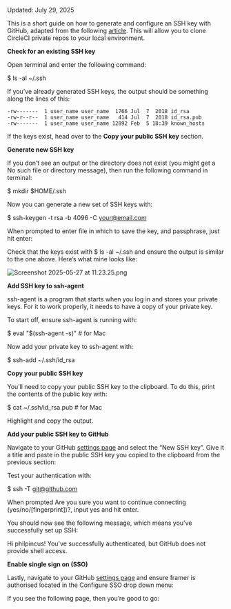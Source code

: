 Updated: July 29, 2025

This is a short guide on how to generate and configure an SSH key with GitHub, adapted from the following [article](https://www.freecodecamp.org/news/git-ssh-how-to/). This will allow you to clone CircleCI private repos to your local environment.

**Check for an existing SSH key**

Open terminal and enter the following command:

$ ls -al ~/.ssh

If you’ve already generated SSH keys, the output should be something along the lines of this:

```
-rw-------  1 user_name user_name  1766 Jul  7  2018 id_rsa
-rw-r--r--  1 user_name user_name   414 Jul  7  2018 id_rsa.pub
-rw-------  1 user_name user_name 12892 Feb  5 18:39 known_hosts
```

If the keys exist, head over to the **Copy your public SSH key** section.

**Generate new SSH key**

If you don’t see an output or the directory does not exist (you might get a No such file or directory message), then run the following command in terminal:

$ mkdir $HOME/.ssh

Now you can generate a new set of SSH keys with:

$ ssh-keygen -t rsa -b 4096 -C your@email.com

When prompted to enter file in which to save the key, and passphrase, just hit enter:

Check that the keys exist with $ ls -al ~/.ssh and ensure the output is similar to the one above. Here’s what mine looks like:

![Screenshot 2025-05-27 at 11.23.25.png](attachment:3b146318-43d5-472b-8488-5ccc942079b9:Screenshot_2025-05-27_at_11.23.25.png)

**Add SSH key to ssh-agent**

ssh-agent is a program that starts when you log in and stores your private keys. For it to work properly, it needs to have a copy of your private key.

To start off, ensure ssh-agent is running with:

$ eval "$(ssh-agent -s)" # for Mac

Now add your private key to ssh-agent with:

$ ssh-add ~/.ssh/id_rsa

**Copy your public SSH key**

You’ll need to copy your public SSH key to the clipboard. To do this, print the contents of the public key with:

$ cat ~/.ssh/id_rsa.pub # for Mac

Highlight and copy the output.

**Add your public SSH key to GitHub**

Navigate to your GitHub [settings page](https://github.com/settings/keys) and select the “New SSH key”. Give it a title and paste in the public SSH key you copied to the clipboard from the previous section:

Test your authentication with:

$ ssh -T git@github.com

When prompted Are you sure you want to continue connecting (yes/no/[fingerprint])?, input yes and hit enter.

You should now see the following message, which means you’ve successfully set up SSH:

Hi philpincus! You've successfully authenticated, but GitHub does not provide shell access.

**Enable single sign on (SSO)**

Lastly, navigate to your GitHub [settings page](https://github.com/settings/keys) and ensure framer is authorised located in the Configure SSO drop down menu:

If you see the following page, then you’re good to go: